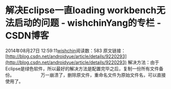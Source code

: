 # 解决Eclipse一直loading workbench无法启动的问题 - wishchinYang的专栏 - CSDN博客
2014年08月27日 12:59:11[wishchin](https://me.csdn.net/wishchin)阅读数：583
原文链接：[http://blog.csdn.net/androidyue/article/details/9220293](http://blog.csdn.net/androidyue/article/details/9220293)
解决方法：由于Eclipse是绿色软件，所以最好的解决方法是配置完毕之后，复制一份所有文件备份。
                    万一崩溃了，删除原文件，重命名文件为原始文件名，可以直接使用了。
